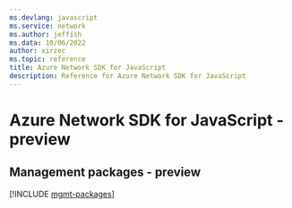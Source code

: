 ```yaml
---
ms.devlang: javascript
ms.service: network
ms.author: jeffish
ms.data: 10/06/2022
author: xirzec
ms.topic: reference
title: Azure Network SDK for JavaScript
description: Reference for Azure Network SDK for JavaScript
---
```

# Azure Network SDK for JavaScript - preview

## Management packages - preview
[!INCLUDE [mgmt-packages](network-mgmt-index.md)]